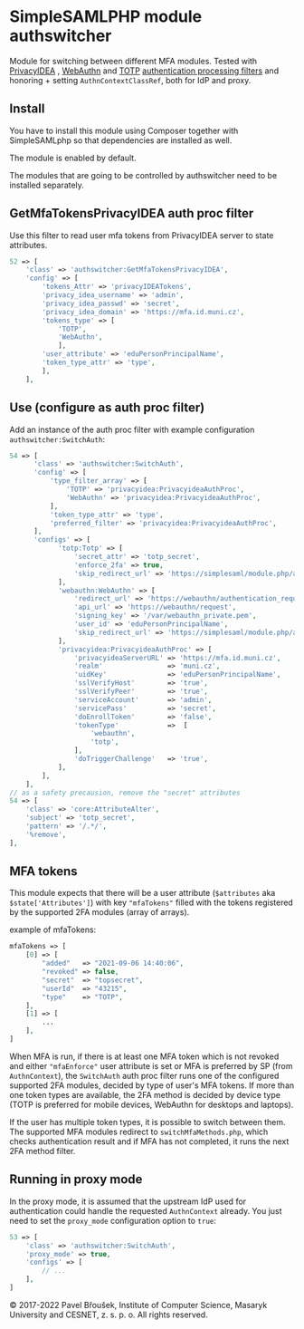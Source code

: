 # SimpleSAMLPHP module authswitcher

Module for switching between different MFA modules. Tested
with [PrivacyIDEA](https://github.com/xpavlic/simplesamlphp-module-privacyidea)
, [WebAuthn](https://github.com/CESNET/simplesamlphp-module-webauthn)
and [TOTP](https://gitlab.ics.muni.cz/perun/proxyaai/simplesamlphp/simplesamlphp-module-totp) [authentication processing filters](https://simplesamlphp.org/docs/stable/simplesamlphp-authproc)
and honoring + setting `AuthnContextClassRef`, both for IdP and proxy.

## Install

You have to install this module using Composer together with SimpleSAMLphp so that dependencies are installed as well.

The module is enabled by default.

The modules that are going to be controlled by authswitcher need to be installed separately.

## GetMfaTokensPrivacyIDEA auth proc filter

Use this filter to read user mfa tokens from PrivacyIDEA server to state attributes.

```php
52 => [
    'class' => 'authswitcher:GetMfaTokensPrivacyIDEA',
    'config' => [
        'tokens_Attr' => 'privacyIDEATokens',
        'privacy_idea_username' => 'admin',
        'privacy_idea_passwd' => 'secret',
        'privacy_idea_domain' => 'https://mfa.id.muni.cz',
        'tokens_type' => [
            'TOTP',
            'WebAuthn',
            ],
        'user_attribute' => 'eduPersonPrincipalName',
        'token_type_attr' => 'type',
        ],
    ],
```

## Use (configure as auth proc filter)

Add an instance of the auth proc filter with example configuration `authswitcher:SwitchAuth`:

```php
54 => [
      'class' => 'authswitcher:SwitchAuth',
      'config' => [
          'type_filter_array' => [
              'TOTP' => 'privacyidea:PrivacyideaAuthProc',
              'WebAuthn' => 'privacyidea:PrivacyideaAuthProc',
          ],
          'token_type_attr' => 'type',
          'preferred_filter' => 'privacyidea:PrivacyideaAuthProc',
      ],
      'configs' => [
            'totp:Totp' => [
                'secret_attr' => 'totp_secret',
                'enforce_2fa' => true,
                'skip_redirect_url' => 'https://simplesaml/module.php/authswitcher/switchMfaMethods.php',
            ],
            'webauthn:WebAuthn' => [
                'redirect_url' => 'https://webauthn/authentication_request',
                'api_url' => 'https://webauthn/request',
                'signing_key' => '/var/webauthn_private.pem',
                'user_id' => 'eduPersonPrincipalName',
                'skip_redirect_url' => 'https://simplesaml/module.php/authswitcher/switchMfaMethods.php',
            ],
            'privacyidea:PrivacyideaAuthProc' => [
                'privacyideaServerURL' => 'https://mfa.id.muni.cz',
                'realm'                => 'muni.cz',
                'uidKey'               => 'eduPersonPrincipalName',
                'sslVerifyHost'        => 'true',
                'sslVerifyPeer'        => 'true',
                'serviceAccount'       => 'admin',
                'servicePass'          => 'secret',
                'doEnrollToken'        => 'false',
                'tokenType'            =>  [
                    'webauthn',
                    'totp',
                ],
                'doTriggerChallenge'   => 'true',
            ],
        ],
    ],
// as a safety precausion, remove the "secret" attributes
54 => [
    'class' => 'core:AttributeAlter',
    'subject' => 'totp_secret',
    'pattern' => '/.*/',
    '%remove',
],
```

## MFA tokens

This module expects that there will be a user attribute (`$attributes` aka `$state['Attributes']`) with
key `"mfaTokens"` filled with the tokens registered by the supported 2FA modules (array of arrays).

example of mfaTokens:

```php
mfaTokens => [
    [0] => [
        "added"   => "2021-09-06 14:40:06",
        "revoked" => false,
        "secret"  => "topsecret",
        "userId"  => "43215",
        "type"    => "TOTP",
    ],
    [1] => [
        ...
    ],
]
```

When MFA is run, if there is at least one MFA token which is not revoked and either `"mfaEnforce"` user attribute is set
or MFA is preferred by SP (from `AuthnContext`), the `SwitchAuth` auth proc filter runs one of the configured supported
2FA modules, decided by type of user's MFA tokens. If more than one token types are available, the 2FA method is decided
by device type (TOTP is preferred for mobile devices, WebAuthn for desktops and laptops).

If the user has multiple token types, it is possible to switch between them. The supported MFA modules redirect
to `switchMfaMethods.php`, which checks authentication result and if MFA has not completed, it runs the next 2FA method
filter.

## Running in proxy mode

In the proxy mode, it is assumed that the upstream IdP used for authentication could handle the requested `AuthnContext`
already. You just need to set the `proxy_mode` configuration option to `true`:

```php
53 => [
    'class' => 'authswitcher:SwitchAuth',
    'proxy_mode' => true,
    'configs' => [
        // ...
    ],
]
```

© 2017-2022 Pavel Břoušek, Institute of Computer Science, Masaryk University and CESNET, z. s. p. o. All rights reserved.

